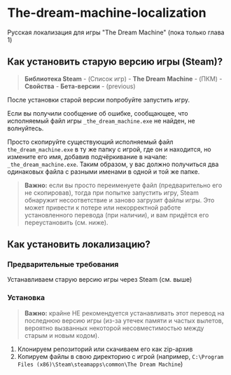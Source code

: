 # The-dream-machine-localization
Русская локализация для игры "The Dream Machine" (пока только глава 1)

<a name="old-version"></a>
## Как установить старую версию игры (Steam)?
> **Библиотека Steam** - (Список игр) - **The Dream Machine** - (ПКМ) - **Свойства** - **Бета-версии** - (previous)

После установки старой версии попробуйте запустить игру.

Если вы получили сообщение об ошибке, сообщающее, что исполняемый файл игры ```_the_dream_machine.exe``` не найден, не волнуйтесь.

Просто скопируйте существующий исполняемый файл ```the_dream_machine.exe``` в ту же папку с игрой, где он и находится, но измените его имя, добавив подчёркивание в начале: ```_the_dream_machine.exe```. Таким образом, у вас должно получиться два одинаковых файла с разными именами в одной и той же папке.

> **Важно:** если вы просто переименуете файл (предварительно его не скопировав), тогда при попытке запустить игру, Steam обнаружит несоответствие и заново загрузит файлы игры. Это может привести к потере или некорректной работе установленного перевода (при наличии), и вам придётся его переустановить (см. ниже).

## Как установить локализацию?
### Предварительные требования
Устанавливаем старую версию игры через Steam (см. выше)

### Установка
> **Важно:** крайне НЕ рекомендуется устанавливать этот перевод на последнюю версию игры (из-за утечек памяти и частых вылетов, вероятно вызванных некоторой несовместимостью между старым и новым кодом).
1. Клонируем репозиторий или скачиваем его как zip-архив
2. Копируем файлы в свою директорию с игрой (например, ```C:\Program Files (x86)\Steam\steamapps\common\The Dream Machine```)
